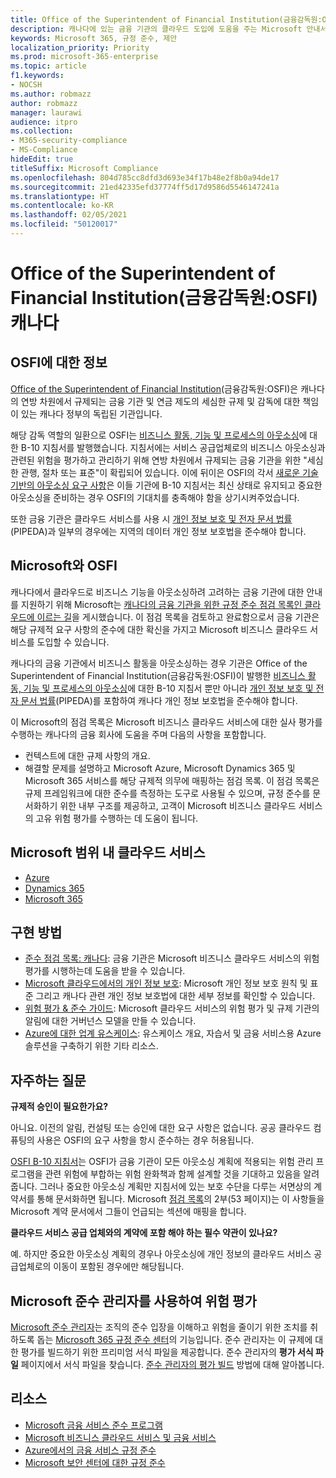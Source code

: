 ```yaml
---
title: Office of the Superintendent of Financial Institution(금융감독원:OSFI) 캐나다
description: 캐나다에 있는 금융 기관의 클라우드 도입에 도움을 주는 Microsoft 안내서입니다.
keywords: Microsoft 365, 규정 준수, 제안
localization_priority: Priority
ms.prod: microsoft-365-enterprise
ms.topic: article
f1.keywords:
- NOCSH
ms.author: robmazz
author: robmazz
manager: laurawi
audience: itpro
ms.collection:
- M365-security-compliance
- MS-Compliance
hideEdit: true
titleSuffix: Microsoft Compliance
ms.openlocfilehash: 804d785cc8dfd3d693e34f17b48e2f8b0a94de17
ms.sourcegitcommit: 21ed42335efd37774ff5d17d9586d5546147241a
ms.translationtype: HT
ms.contentlocale: ko-KR
ms.lasthandoff: 02/05/2021
ms.locfileid: "50120017"
---
```

# <a name="office-of-the-superintendent-of-financial-institutions-osfi-canada"></a>Office of the Superintendent of Financial Institution(금융감독원:OSFI) 캐나다

## <a name="about-the-osfi"></a>OSFI에 대한 정보

[Office of the Superintendent of Financial Institution](https://www.osfi-bsif.gc.ca/Eng/Pages/default.aspx)(금융감독원:OSFI)은 캐나다의 연방 차원에서 규제되는 금융 기관 및 연금 제도의 세심한 규제 및 감독에 대한 책임이 있는 캐나다 정부의 독립된 기관입니다.

해당 감독 역할의 일환으로 OSFI는 [비즈니스 활동, 기능 및 프로세스의 아웃소싱](https://www.osfi-bsif.gc.ca/Eng/fi-if/rg-ro/gdn-ort/gl-ld/Pages/b10.aspx)에 대한 B-10 지침서를 발행했습니다. 지침서에는 서비스 공급업체로의 비즈니스 아웃소싱과 관련된 위험을 평가하고 관리하기 위해 연방 차원에서 규제되는 금융 기관을 위한 "세심한 관행, 절차 또는 표준"이 확립되어 있습니다.   이에 뒤이은 OSFI의 각서 [새로운 기술 기반의 아웃소싱 요구 사항](https://www.osfi-bsif.gc.ca/Eng/fi-if/rg-ro/gdn-ort/gl-ld/Pages/cldcmp.aspx)은 이들 기관에 B-10 지침서는 최신 상태로 유지되고 중요한 아웃소싱을 준비하는 경우 OSFI의 기대치를 충족해야 함을 상기시켜주었습니다.

또한 금융 기관은 클라우드 서비스를 사용 시 [개인 정보 보호 및 전자 문서 법률](https://www.priv.gc.ca/en/privacy-topics/privacy-laws-in-canada/the-personal-information-protection-and-electronic-documents-act-pipeda/)(PIPEDA)과 일부의 경우에는 지역의 데이터 개인 정보 보호법을 준수해야 합니다.

## <a name="microsoft-and-osfi"></a>Microsoft와 OSFI

캐나다에서 클라우드로 비즈니스 기능을 아웃소싱하려 고려하는 금융 기관에 대한 안내를 지원하기 위해 Microsoft는 [캐나다의 금융 기관을 위한 규정 준수 점검 목록인 클라우드에 이르는 길](https://aka.ms/Azure-Canada-Compliance)을 게시했습니다. 이 점검 목록을 검토하고 완료함으로서 금융 기관은 해당 규제적 요구 사항의 준수에 대한 확신을 가지고 Microsoft 비즈니스 클라우드 서비스를 도입할 수 있습니다.

캐나다의 금융 기관에서 비즈니스 활동을 아웃소싱하는 경우 기관은 Office of the Superintendent of Financial Institution(금융감독원:OSFI)이 발행한 [비즈니스 활동, 기능 및 프로세스의 아웃소싱](https://www.osfi-bsif.gc.ca/Eng/fi-if/rg-ro/gdn-ort/gl-ld/Pages/b10.aspx)에 대한 B-10 지침서 뿐만 아니라 [개인 정보 보호 및 전자 문서 법률](https://www.priv.gc.ca/en/privacy-topics/privacy-laws-in-canada/the-personal-information-protection-and-electronic-documents-act-pipeda/)(PIPEDA)를 포함하여 캐나다 개인 정보 보호법을 준수해야 합니다.

이 Microsoft의 점검 목록은 Microsoft 비즈니스 클라우드 서비스에 대한 실사 평가를 수행하는 캐나다의 금융 회사에 도움을 주며 다음의 사항을 포함합니다.

- 컨텍스트에 대한 규제 사항의 개요.
- 해결할 문제를 설명하고 Microsoft Azure, Microsoft Dynamics 365 및 Microsoft 365 서비스를 해당 규제적 의무에 매핑하는 점검 목록. 이 점검 목록은 규제 프레임워크에 대한 준수를 측정하는 도구로 사용될 수 있으며, 규정 준수를 문서화하기 위한 내부 구조를 제공하고, 고객이 Microsoft 비즈니스 클라우드 서비스의 고유 위험 평가를 수행하는 데 도움이 됩니다.

## <a name="microsoft-in-scope-cloud-services"></a>Microsoft 범위 내 클라우드 서비스

- [Azure](https://aka.ms/AzureCompliance)
- [Dynamics 365](https://aka.ms/d365-compliance-list)
- [Microsoft 365](https://aka.ms/o365-compliance-framework)

## <a name="how-to-implement"></a>구현 방법

- [준수 점검 목록: 캐나다](https://aka.ms/Azure-Canada-Compliance): 금융 기관은 Microsoft 비즈니스 클라우드 서비스의 위험 평가를 시행하는데 도움을 받을 수 있습니다. 
- [Microsoft 클라우드에서의 개인 정보 보호](https://aka.ms/MCSPrivacy): Microsoft 개인 정보 보호 원칙 및 표준 그리고 캐나다 관련 개인 정보 보호법에 대한 세부 정보를 확인할 수 있습니다.
- [위험 평가 & 준수 가이드](https://aka.ms/RiskGovernanceGuide): Microsoft 클라우드 서비스의 위험 평가 및 규제 기관의 알림에 대한 거버넌스 모델을 만들 수 있습니다.
- [Azure에 대한 업계 유스케이스](/azure/industry/financial/): 유스케이스 개요, 자습서 및 금융 서비스용 Azure 솔루션을 구축하기 위한 기타 리소스.

## <a name="frequently-asked-questions"></a>자주하는 질문

**규제적 승인이 필요한가요?**

아니요. 이전의 알림, 컨설팅 또는 승인에 대한 요구 사항은 없습니다. 공공 클라우드 컴퓨팅의 사용은 OSFI의 요구 사항을 항시 준수하는 경우 허용됩니다.

[OSFI B-10 지침서](https://www.osfi-bsif.gc.ca/Eng/fi-if/rg-ro/gdn-ort/gl-ld/Pages/b10.aspx)는 OSFI가 금융 기관이 모든 아웃소싱 계획에 적용되는 위험 관리 프로그램을 관련 위험에 부합하는 위험 완화책과 함께 설계할 것을 기대하고 있음을 알려줍니다. 그러나 중요한 아웃소싱 계획만 지침서에 있는 보호 수단을 다루는 서면상의 계약서를 통해 문서화하면 됩니다. Microsoft [점검 목록](https://aka.ms/Azure-Canada-Compliance)의 2부(53 페이지)는 이 사항들을 Microsoft 계약 문서에서 그들이 언급되는 섹션에 매핑을 합니다.

**클라우드 서비스 공급 업체와의 계약에 포함 해야 하는 필수 약관이 있나요?**

예. 하지만 중요한 아웃소싱 계획의 경우나 아웃소싱에 개인 정보의 클라우드 서비스 공급업체로의 이동이 포함된 경우에만 해당됩니다.

## <a name="use-microsoft-compliance-manager-to-assess-your-risk"></a>Microsoft 준수 관리자를 사용하여 위험 평가

[Microsoft 준수 관리자](/microsoft-365/compliance/compliance-manager)는 조직의 준수 입장을 이해하고 위험을 줄이기 위한 조치를 취하도록 돕는 [Microsoft 365 규정 준수 센터](/microsoft-365/compliance/microsoft-365-compliance-center)의 기능입니다. 준수 관리자는 이 규제에 대한 평가를 빌드하기 위한 프리미엄 서식 파일을 제공합니다. 준수 관리자의 **평가 서식 파일** 페이지에서 서식 파일을 찾습니다. [준수 관리자의 평가 빌드](/microsoft-365/compliance/compliance-manager-assessments) 방법에 대해 알아봅니다.

## <a name="resources"></a>리소스

- [Microsoft 금융 서비스 준수 프로그램](https://aka.ms/FSCP-Print)
- [Microsoft 비즈니스 클라우드 서비스 및 금융 서비스](https://www.microsoft.com/trustcenter/cloudservices/financialservices)
- [Azure에서의 금융 서비스 규정 준수](https://azure.microsoft.com/resources/videos/azurecon-2015-financial-services-compliance-in-azure/)
- [Microsoft 보안 센터에 대한 규정 준수](https://www.microsoft.com/trust-center/compliance/compliance-overview)
